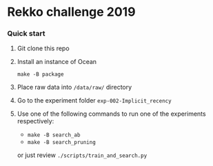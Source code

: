 # Rekko challenge 2019

### Quick start

1. Git clone this repo
2. Install an instance of Ocean


   `make -B package`

3. Place raw data into `/data/raw/` directory
4. Go to the experiment folder `exp-002-Implicit_recency`
5. Use one of the following commands to run one of the experiments respectively:
    - `make -B search_ab`
    - `make -B search_pruning`

    or just review `./scripts/train_and_search.py`